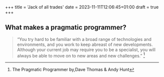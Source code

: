 +++
title = 'Jack of all trades'
date = 2023-11-11T12:06:45+01:00
draft = true
+++
## What makes a pragmatic programmer?
> “You try hard to be familiar with a broad
range of technologies and environments, and you work to keep abreast of
new developments. Although your current job may require you to be a
specialist, you will always be able to move on to new areas and new
challenges.” [^1]

[^1]: The Pragmatic Programmer by,Dave Thomas & Andy Hunt
